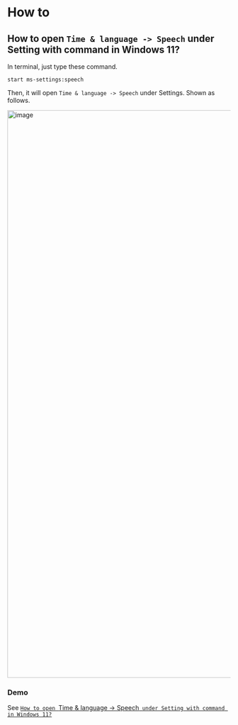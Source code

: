 # How to
## How to open `Time & language -> Speech` under Setting with command in Windows 11?
In terminal, just type these command.

```
start ms-settings:speech
```

Then, it will open `Time & language -> Speech` under Settings. Shown as follows.

<img width="1280" alt="image" src="https://github.com/user-attachments/assets/5be19846-a7a7-49d6-8e99-e2529cf73535" />

### Demo
See [`How to open `Time & language -> Speech` under Setting with command in Windows 11?`](https://youtu.be/o4e_T3vU59w)
